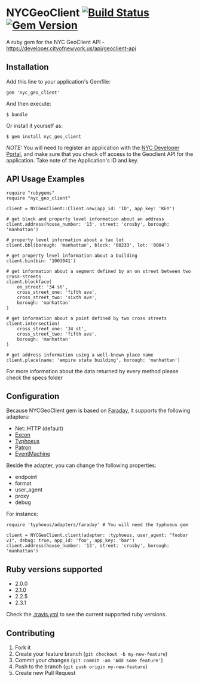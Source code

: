 # NYCGeoClient [![Build Status](https://travis-ci.org/edgar/NYCGeoClient.png?branch=master)](https://travis-ci.org/edgar/NYCGeoClient) [![Gem Version](https://badge.fury.io/rb/nyc_geo_client.svg)](http://badge.fury.io/rb/nyc_geo_client)
A ruby gem for the NYC GeoClient API - https://developer.cityofnewyork.us/api/geoclient-api

## Installation

Add this line to your application's Gemfile:

    gem 'nyc_geo_client'

And then execute:

    $ bundle

Or install it yourself as:

    $ gem install nyc_geo_client


*NOTE:* You will need to register an application with the [NYC Developer Portal](https://developer.cityofnewyork.us/), and make sure that you check off access to the Geoclient API for the application. Take note of the Application's ID and key.

## API Usage Examples

    require "rubygems"
    require "nyc_geo_client"

    client = NYCGeoClient::Client.new(app_id: 'ID', app_key: 'KEY')

    # get block and property level information about an address
    client.address(house_number: '13', street: 'crosby', borough: 'manhattan')

    # property level information about a tax lot
    client.bbl(borough: 'manhattan', block: '00233', lot: '0004')

    # get property level information about a building
    client.bin(bin: '1003041')

    # get information about a segment defined by an on street between two cross-streets
    client.blockface(
        on_street: '34 st',
        cross_street_one: 'fifth ave',
        cross_street_two: 'sixth ave',
        borough: 'manhattan'
    )

    # get information about a point defined by two cross streets
    client.intersection(
        cross_street_one: '34 st',
        cross_street_two: 'fifth ave',
        borough: 'manhattan'
    )

    # get address information using a well-known place name
    client.place(name: 'empire state building', borough: 'manhattan')


For more information about the data returned by every method please check the specs folder

## Configuration

Because NYCGeoClient gem is based on [Faraday](https://github.com/lostisland/faraday), it supports the following adapters:

* Net::HTTP (default)
* [Excon](https://github.com/geemus/excon)
* [Typhoeus](https://github.com/typhoeus/typhoeus)
* [Patron](http://toland.github.com/patron/)
* [EventMachine](https://github.com/igrigorik/em-http-request)

Beside the adapter, you can change the following properties:

* endpoint
* format
* user_agent
* proxy
* debug

For instance:

    require 'typhoeus/adapters/faraday' # You will need the typhoeus gem

    client = NYCGeoClient.client(adapter: :typhoeus, user_agent: "foobar v1", debug: true, app_id: 'foo', app_key: 'bar')
    client.address(house_number: '13', street: 'crosby', borough: 'manhattan')

## Ruby versions supported

* 2.0.0
* 2.1.0
* 2.2.5
* 2.3.1

Check the [.travis.yml](.travis.yml) to see the current supported ruby versions.

## Contributing

1. Fork it
2. Create your feature branch (`git checkout -b my-new-feature`)
3. Commit your changes (`git commit -am 'Add some feature'`)
4. Push to the branch (`git push origin my-new-feature`)
5. Create new Pull Request

